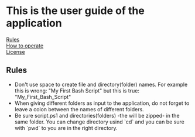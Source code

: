 # This is the user guide of the application
<nav>
<a href="#rules">Rules</a><br>
<a href="#hto">How to operate</a><br>
<a href="#license">License</a><br>
</nav>
<h2 id="rules">Rules</h2>
<ul>
  <li>Don't use space to create file and directory(folder) names. For example this is wrong: "My First Bash Script" but this is true: "My_First_Bash_Script"</li>
  <li>When giving different folders as input to the application, do not forget to leave a colon between the names of different folders.</li>
<li>Be sure script.ps1 and directories(folders) -the will be zipped- in the same folder. You can change directory usind `cd` and you can be sure with `pwd` to you are in the right directory.</li>
</ul>

